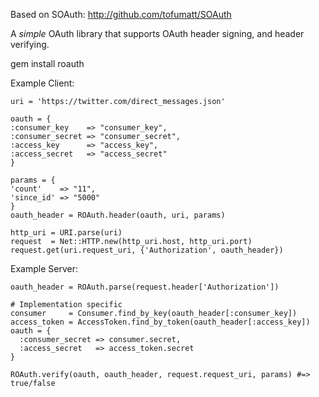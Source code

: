Based on SOAuth: http://github.com/tofumatt/SOAuth

A *simple* OAuth library that supports OAuth header signing, and header verifying.
  
  gem install roauth

Example Client:

	uri = 'https://twitter.com/direct_messages.json'
  
	oauth = {
    :consumer_key    => "consumer_key",
    :consumer_secret => "consumer_secret",
    :access_key      => "access_key",
    :access_secret   => "access_secret"
	}
  
	params = {
    'count'    => "11",
    'since_id' => "5000"
	}
	oauth_header = ROAuth.header(oauth, uri, params)

	http_uri = URI.parse(uri)
	request  = Net::HTTP.new(http_uri.host, http_uri.port)
	request.get(uri.request_uri, {'Authorization', oauth_header})

Example Server:
  
	oauth_header = ROAuth.parse(request.header['Authorization'])
	
	# Implementation specific
	consumer     = Consumer.find_by_key(oauth_header[:consumer_key])
	access_token = AccessToken.find_by_token(oauth_header[:access_key])
	oauth = {
	  :consumer_secret => consumer.secret,
	  :access_secret   => access_token.secret
	}
	
	ROAuth.verify(oauth, oauth_header, request.request_uri, params) #=> true/false